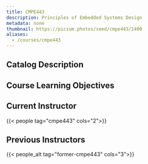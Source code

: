 ```yaml
---
title: CMPE443
description: Principles of Embedded Systems Design
metadata: none
thumbnail: https://picsum.photos/seed/cmpe443/1400
aliases:
  - /courses/cmpe443
---
```


## Catalog Description

## Course Learning Objectives

## Current Instructor

{{< people tag="cmpe443" cols="2">}}

## Previous Instructors

{{< people_alt tag="former-cmpe443" cols="3">}}
